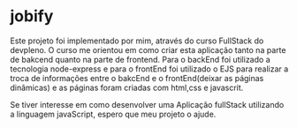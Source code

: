 # jobify
Este projeto foi implementado por mim, através do curso FullStack do devpleno.
O curso me orientou em como criar esta aplicação tanto na parte de bakcend quanto na parte de frontend.
Para o backEnd foi utilizado a tecnologia node-express e para o frontEnd foi utilizado o EJS para realizar a troca de informações entre
o bakcEnd e o frontEnd(deixar as páginas dinâmicas) e as páginas foram criadas com html,css e javascrit.

Se tiver interesse em como desenvolver uma Aplicação fullStack utilizando a linguagem javaScript, espero que meu projeto o ajude.

